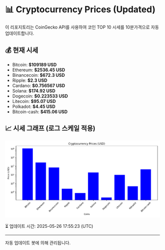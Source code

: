 
# 📊 Cryptocurrency Prices (Updated)

이 리포지토리는 CoinGecko API를 사용하여 코인 TOP 10 시세를 10분가격으로 자동 업데이트합니다.

## 💰 현재 시세
- Bitcoin: **$109189 USD**
- Ethereum: **$2536.45 USD**
- Binancecoin: **$672.3 USD**
- Ripple: **$2.3 USD**
- Cardano: **$0.756567 USD**
- Solana: **$174.92 USD**
- Dogecoin: **$0.223533 USD**
- Litecoin: **$95.07 USD**
- Polkadot: **$4.45 USD**
- Bitcoin-cash: **$415.06 USD**

## 📈 시세 그래프 (로그 스케일 적용)
![Crypto Prices](crypto_prices.png)

⏳ 업데이트 시간: 2025-05-26 17:55:23 (UTC)

---
자동 업데이트 봇에 의해 관리됩니다.
